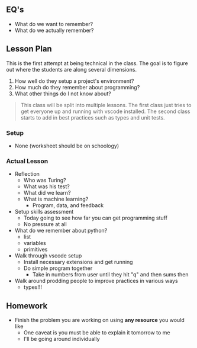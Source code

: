 ## EQ's

- What do we want to remember?
- What do we actually remember?

## Lesson Plan

This is the first attempt at being technical in the class. The goal is to
figure out where the students are along several dimensions.

1. How well do they setup a project's environment?
2. How much do they remember about programming?
3. What other things do I not know about?

> This class will be split into multiple lessons. The first class just tries to
  get everyone up and running with vscode installed. The second class starts to
  add in best practices such as types and unit tests.

### Setup

- None (worksheet should be on schoology)

### Actual Lesson

- Reflection
    - Who was Turing?
    - What was his test?
    - What did we learn?
    - What is machine learning?
        - Program, data, and feedback
- Setup skills assessment
    - Today going to see how far you can get programming stuff
    - No pressure at all
- What do we remember about python?
    - list
    - variables
    - primitives
- Walk through vscode setup
    - Install necessary extensions and get running
    - Do simple program together
        - Take in numbers from user until they hit "q" and then sums then
- Walk around prodding people to improve practices in various ways
    - types!!!

## Homework

- Finish the problem you are working on using **any resource** you would like
    - One caveat is you must be able to explain it tomorrow to me
    - I'll be going around individually
